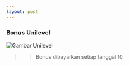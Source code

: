 ```yaml
---
layout: post
---
```


### Bonus Unilevel

![Gambar Unilevel](https://deasyah.github.io/web-presentation/images/unilevel.png)


>>Bonus dibayarkan setiap tanggal 10
